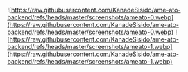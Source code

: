 ![https://raw.githubusercontent.com/KanadeSisido/ame-ato-backend/refs/heads/master/screenshots/ameato-0.webp](https://raw.githubusercontent.com/KanadeSisido/ame-ato-backend/refs/heads/master/screenshots/ameato-0.webp)
![https://raw.githubusercontent.com/KanadeSisido/ame-ato-backend/refs/heads/master/screenshots/ameato-1.webp](https://raw.githubusercontent.com/KanadeSisido/ame-ato-backend/refs/heads/master/screenshots/ameato-1.webp)
